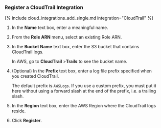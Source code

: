 ### Register a CloudTrail Integration

{% include cloud_integrations_add_single.md integration="CloudTrail" %}

1. In the **Name** text box, enter a meaningful name.
2. From the **Role ARN** menu, select an existing Role ARN.
3. In the **Bucket Name** text box, enter the S3 bucket that contains CloudTrail logs. 
   
   In AWS, go to **CloudTrail** &gt;**Trails** to see the bucket name.
   
4. (Optional) In the **Prefix** text box, enter a log file prefix specified when you created CloudTrail. 
   
   The default prefix is `AWSLogs`. If you use a custom prefix, you must put it here without using a forward slash at the end of the prefix, i.e. a trailing slash.
   
5. In the **Region** text box, enter the AWS Region where the CloudTrail logs reside.
6. Click **Register**. 
